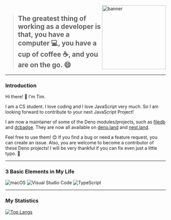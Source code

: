 <img align="right" height="200" src="https://mk0analyticsindf35n9.kinstacdn.com/wp-content/uploads/2018/12/developer-dribbble.gif" alt="banner" />

> ## The greatest thing of working as a developer is that, you have a computer :computer:, you have a cup of coffee :coffee:, and you are on the go. :smile:

---

### Introduction

Hi there! :wave: I'm Tim.

I am a CS student. I love coding and I love JavaScript very much. So I am looking forward to contribute to your next JavaScript Project!

I am now a maintainer of some of the Deno modules/projects, such as [filedb](https://github.com/jswildcards/filedb) and [dcbadge](https://github.com/jswildcards/dcbadge). They are now all available on [deno.land](https://deno.land) and [nest.land](https://nest.land).

Feel free to use them! :blush: If you find a bug or need a feature request, you can create an issue. Also, you are welcome to become a contributor of these Deno projects! I will be very thankful if you can fix even just a little typo. :pray:

---

### 3 Basic Elements in My Life

![macOS](https://img.shields.io/badge/macOS-292e33?style=flat-square&logo=apple&logoColor=ffffff)
![Visual Studio Code](https://img.shields.io/badge/Visual%20Studio%20Code-blue?style=flat-square&logo=visual-studio-code&logoColor=ffffff)
![TypeScript](https://flat.badgen.net/badge/icon/TypeScript?icon=typescript&label&labelColor=blue&color=blue)

---

### My Statistics

[![Top Langs](https://github-readme-stats.vercel.app/api/top-langs/?username=jswildcards&layout=compact)](https://github.com/anuraghazra/github-readme-stats)
